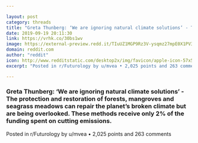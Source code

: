 ```yaml
---

layout: post
category: threads
title: "Greta Thunberg: ‘We are ignoring natural climate solutions’ - The protection and restoration of forests, mangroves and seagrass meadows can repair the planet’s broken climate but are being overlooked. These methods receive only 2% of the funding spent on cutting emissions."
date: 2019-09-19 20:11:30
link: https://vrhk.co/30bs1wv
image: https://external-preview.redd.it/TIuUZ1MGP9Rz3V-ysqmz27mpE0X1PV3zxAouIIDhO7I.jpg?width=1200&height=628.272251309&auto=webp&s=4f07e2764141705cbbc9ff5dee6884440f0c32b3
domain: reddit.com
author: "reddit"
icon: http://www.redditstatic.com/desktop2x/img/favicon/apple-icon-57x57.png
excerpt: "Posted in r/Futurology by u/mvea • 2,025 points and 263 comments"

---
```


### Greta Thunberg: ‘We are ignoring natural climate solutions’ - The protection and restoration of forests, mangroves and seagrass meadows can repair the planet’s broken climate but are being overlooked. These methods receive only 2% of the funding spent on cutting emissions.

Posted in r/Futurology by u/mvea • 2,025 points and 263 comments